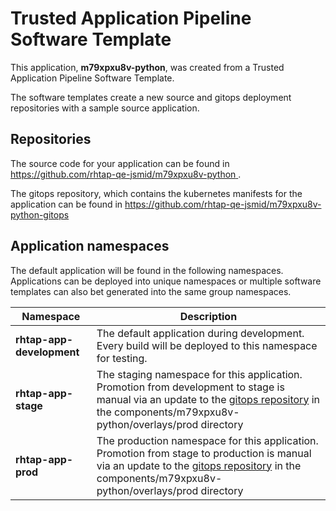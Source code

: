 # Trusted Application Pipeline Software Template

This application, **m79xpxu8v-python**, was created from a Trusted Application Pipeline Software Template.

The software templates create a new source and gitops deployment repositories with a sample source application. 

## Repositories

The source code for your application can be found in [https://github.com/rhtap-qe-jsmid/m79xpxu8v-python ](https://github.com/rhtap-qe-jsmid/m79xpxu8v-python ).
 
The gitops repository, which contains the kubernetes manifests for the application can be found in 
[https://github.com/rhtap-qe-jsmid/m79xpxu8v-python-gitops ](https://github.com/rhtap-qe-jsmid/m79xpxu8v-python-gitops ) 

## Application namespaces 

The default application will be found in the following namespaces. Applications can be deployed into unique namespaces or multiple software templates can also bet generated into the same group namespaces.  

|  Namespace   |  Description   |  
| -------- | -------- |   
| **rhtap-app-development** | The default application during development. Every build will be deployed to this namespace for testing. | 
| **rhtap-app-stage** | The staging namespace for this application. Promotion from development to stage is manual via an update to the [gitops repository](https://github.com/rhtap-qe-jsmid/m79xpxu8v-python-gitops ) in the components/m79xpxu8v-python/overlays/prod directory |  
| **rhtap-app-prod** | The production namespace for this application. Promotion from stage to production is manual via an update to the [gitops repository](https://github.com/rhtap-qe-jsmid/m79xpxu8v-python-gitops ) in the components/m79xpxu8v-python/overlays/prod directory | 